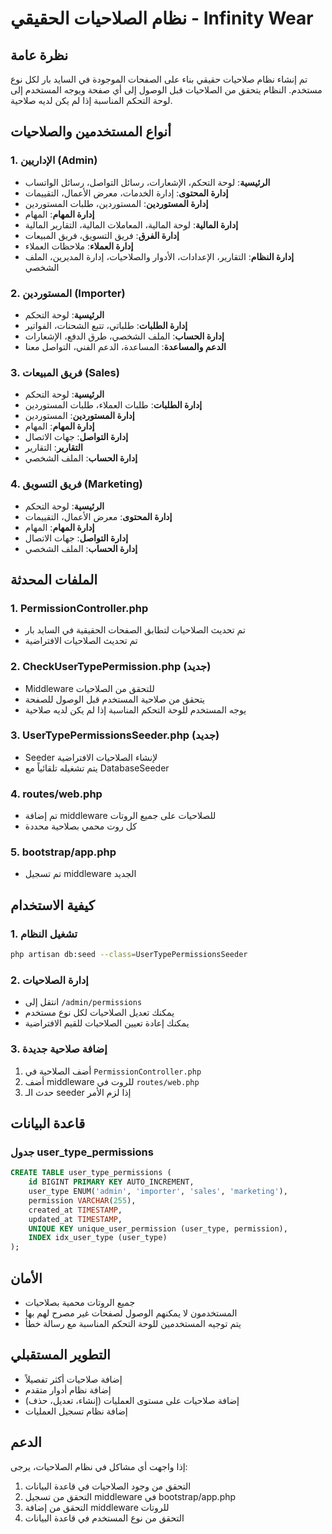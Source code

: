 # نظام الصلاحيات الحقيقي - Infinity Wear

## نظرة عامة

تم إنشاء نظام صلاحيات حقيقي بناء على الصفحات الموجودة في السايد بار لكل نوع مستخدم. النظام يتحقق من الصلاحيات قبل الوصول إلى أي صفحة ويوجه المستخدم إلى لوحة التحكم المناسبة إذا لم يكن لديه صلاحية.

## أنواع المستخدمين والصلاحيات

### 1. الإداريين (Admin)
- **الرئيسية**: لوحة التحكم، الإشعارات، رسائل التواصل، رسائل الواتساب
- **إدارة المحتوى**: إدارة الخدمات، معرض الأعمال، التقييمات
- **إدارة المستوردين**: المستوردين، طلبات المستوردين
- **إدارة المهام**: المهام
- **إدارة المالية**: لوحة المالية، المعاملات المالية، التقارير المالية
- **إدارة الفرق**: فريق التسويق، فريق المبيعات
- **إدارة العملاء**: ملاحظات العملاء
- **إدارة النظام**: التقارير، الإعدادات، الأدوار والصلاحيات، إدارة المديرين، الملف الشخصي

### 2. المستوردين (Importer)
- **الرئيسية**: لوحة التحكم
- **إدارة الطلبات**: طلباتي، تتبع الشحنات، الفواتير
- **إدارة الحساب**: الملف الشخصي، طرق الدفع، الإشعارات
- **الدعم والمساعدة**: المساعدة، الدعم الفني، التواصل معنا

### 3. فريق المبيعات (Sales)
- **الرئيسية**: لوحة التحكم
- **إدارة الطلبات**: طلبات العملاء، طلبات المستوردين
- **إدارة المستوردين**: المستوردين
- **إدارة المهام**: المهام
- **إدارة التواصل**: جهات الاتصال
- **التقارير**: التقارير
- **إدارة الحساب**: الملف الشخصي

### 4. فريق التسويق (Marketing)
- **الرئيسية**: لوحة التحكم
- **إدارة المحتوى**: معرض الأعمال، التقييمات
- **إدارة المهام**: المهام
- **إدارة التواصل**: جهات الاتصال
- **إدارة الحساب**: الملف الشخصي

## الملفات المحدثة

### 1. PermissionController.php
- تم تحديث الصلاحيات لتطابق الصفحات الحقيقية في السايد بار
- تم تحديث الصلاحيات الافتراضية

### 2. CheckUserTypePermission.php (جديد)
- Middleware للتحقق من الصلاحيات
- يتحقق من صلاحية المستخدم قبل الوصول للصفحة
- يوجه المستخدم للوحة التحكم المناسبة إذا لم يكن لديه صلاحية

### 3. UserTypePermissionsSeeder.php (جديد)
- Seeder لإنشاء الصلاحيات الافتراضية
- يتم تشغيله تلقائياً مع DatabaseSeeder

### 4. routes/web.php
- تم إضافة middleware للصلاحيات على جميع الروتات
- كل روت محمي بصلاحية محددة

### 5. bootstrap/app.php
- تم تسجيل middleware الجديد

## كيفية الاستخدام

### 1. تشغيل النظام
```bash
php artisan db:seed --class=UserTypePermissionsSeeder
```

### 2. إدارة الصلاحيات
- انتقل إلى `/admin/permissions`
- يمكنك تعديل الصلاحيات لكل نوع مستخدم
- يمكنك إعادة تعيين الصلاحيات للقيم الافتراضية

### 3. إضافة صلاحية جديدة
1. أضف الصلاحية في `PermissionController.php`
2. أضف middleware للروت في `routes/web.php`
3. حدث الـ seeder إذا لزم الأمر

## قاعدة البيانات

### جدول user_type_permissions
```sql
CREATE TABLE user_type_permissions (
    id BIGINT PRIMARY KEY AUTO_INCREMENT,
    user_type ENUM('admin', 'importer', 'sales', 'marketing'),
    permission VARCHAR(255),
    created_at TIMESTAMP,
    updated_at TIMESTAMP,
    UNIQUE KEY unique_user_permission (user_type, permission),
    INDEX idx_user_type (user_type)
);
```

## الأمان

- جميع الروتات محمية بصلاحيات
- المستخدمون لا يمكنهم الوصول لصفحات غير مصرح لهم بها
- يتم توجيه المستخدمين للوحة التحكم المناسبة مع رسالة خطأ

## التطوير المستقبلي

- إضافة صلاحيات أكثر تفصيلاً
- إضافة نظام أدوار متقدم
- إضافة صلاحيات على مستوى العمليات (إنشاء، تعديل، حذف)
- إضافة نظام تسجيل العمليات

## الدعم

إذا واجهت أي مشاكل في نظام الصلاحيات، يرجى:
1. التحقق من وجود الصلاحيات في قاعدة البيانات
2. التحقق من تسجيل middleware في bootstrap/app.php
3. التحقق من إضافة middleware للروتات
4. التحقق من نوع المستخدم في قاعدة البيانات
